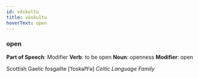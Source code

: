 ```yaml
---
id: vöskultu
title: vöskultu
hoverText: open
---
```


### open

**Part of Speech**: Modifier
**Verb**: to be open
**Noun**: openness
**Modifier**: open

Scottish Gaelic fosgailte [ˈfoskəlʲtʲə]
*Celtic Language Family*